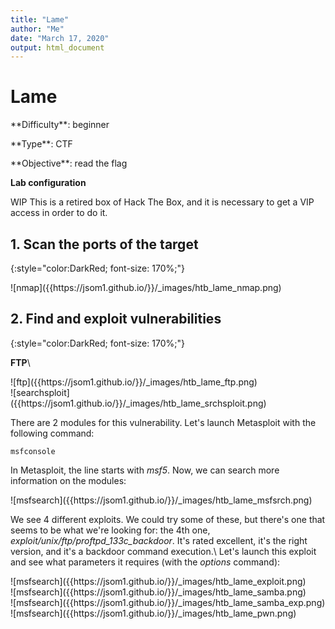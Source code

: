 ```yaml
---
title: "Lame"
author: "Me"
date: "March 17, 2020"
output: html_document
---
```


# Lame

 <div id="boxinfo">
 <div id="textbox">
 <p class="alignleft">**Difficulty**: beginner</p>
 <p class="aligncenter">**Type**: CTF</p>
 <p class="alignright">**Objective**: read the flag</p>
 </div>
 <div style="clear: both;"></div>
 </div> 

**Lab configuration**

WIP
This is a retired box of Hack The Box, and it is necessary to get a VIP access in order to do it.

## 1. Scan the ports of the target
{:style="color:DarkRed; font-size: 170%;"}

<div class="img_container">
![nmap]({{https://jsom1.github.io/}}/_images/htb_lame_nmap.png)
</div>


## 2. Find and exploit vulnerabilities
{:style="color:DarkRed; font-size: 170%;"}

**FTP**\\

<div class="img_container">
![ftp]({{https://jsom1.github.io/}}/_images/htb_lame_ftp.png)
</div>

<div class="img_container">
![searchsploit]({{https://jsom1.github.io/}}/_images/htb_lame_srchsploit.png)
</div>

There are 2 modules for this vulnerability. Let's launch Metasploit with the following command:
~~~
msfconsole
~~~~
In Metasploit, the line starts with *msf5*. Now, we can search more information on the modules:

<div class="img_container">
![msfsearch]({{https://jsom1.github.io/}}/_images/htb_lame_msfsrch.png)
</div>

We see 4 different exploits. We could try some of these, but there's one that seems to be what we're looking for: the 4th one, *exploit/unix/ftp/proftpd_133c_backdoor*. It's rated excellent, it's the right version, and it's a backdoor command execution.\\
Let's launch this exploit and see what parameters it requires (with the *options* command):

<div class="img_container">
![msfsearch]({{https://jsom1.github.io/}}/_images/htb_lame_exploit.png)
</div>


<div class="img_container">
![msfsearch]({{https://jsom1.github.io/}}/_images/htb_lame_samba.png)
</div>


<div class="img_container">
![msfsearch]({{https://jsom1.github.io/}}/_images/htb_lame_samba_exp.png)
</div>


<div class="img_container">
![msfsearch]({{https://jsom1.github.io/}}/_images/htb_lame_pwn.png)
</div>
